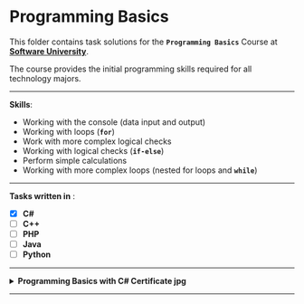 # Programming Basics

This folder contains task solutions for the **`Programming Basics`** Course at **[Software University](https://softuni.bg/)**.

The course provides the initial programming skills required for all technology majors. 

---

**Skills**:
* Working with the console (data input and output)
* Working with loops (**`for`**)
* Work with more complex logical checks
* Working with logical checks (**`if-else`**)
* Perform simple calculations
* Working with more complex loops (nested for loops and **`while`**)

---

**Tasks written in** :
- [x] **C#** &nbsp;&nbsp;&nbsp;&nbsp;&nbsp;&nbsp;&nbsp;&nbsp;&nbsp;&nbsp;&nbsp;&nbsp;&nbsp;&nbsp;&nbsp;&nbsp;&nbsp;&nbsp;&nbsp;&nbsp;&nbsp;&nbsp;&nbsp;&nbsp;&nbsp;&nbsp;&nbsp; 
- [ ] **C++**
- [ ] **PHP**
- [ ] **Java**
- [ ] **Python**

---

<details>
  <summary><b>Programming Basics with C# Certificate jpg</b></summary>
  <p align="center">
   <img src="https://raw.githubusercontent.com/vilyanab8/Certificates/Programming Basics - November 2022 - Certificate.pdf">
  </p>
</details>

---

